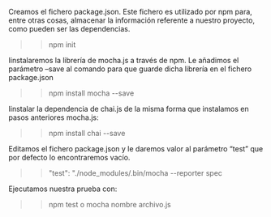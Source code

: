 Creamos el fichero package.json. Este fichero es utilizado por npm para, entre otras cosas, almacenar la información referente a nuestro proyecto, como pueden ser las dependencias.
>> npm init

Iinstalaremos la librería de mocha.js a través de npm. Le añadimos el parámetro –save al comando para que guarde dicha librería en el fichero package.json
>> npm install mocha --save

Iinstalar la dependencia de chai.js de la misma forma que instalamos en pasos anteriores mocha.js:
>>  npm install chai --save

Editamos el fichero package.json y le daremos valor al parámetro “test” que por defecto lo encontraremos vacío.
>> "test": "./node_modules/.bin/mocha --reporter spec

Ejecutamos nuestra prueba con: 
>> npm test o  mocha  nombre archivo.js
